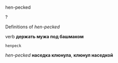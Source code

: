 hen-pecked

?


Definitions of _hen-pecked_

verb
**держать мужа под башмаком**

    henpeck

_hen-pecked_
**наседка клюнула**, **клюнул наседкой**